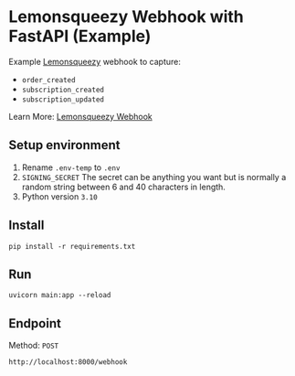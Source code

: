 # Lemonsqueezy Webhook with FastAPI (Example)

Example [Lemonsqueezy](lemonsqueezy.com) webhook to capture:
- `order_created`
- `subscription_created`
- `subscription_updated`

Learn More: [Lemonsqueezy Webhook](https://docs.lemonsqueezy.com/api/webhooks)

## Setup environment

1. Rename `.env-temp` to `.env`
2. `SIGNING_SECRET` The secret can be anything you want but is normally a random string between 6 and 40 characters in length.
3. Python version `3.10`


## Install
`pip install -r requirements.txt`

## Run

`uvicorn main:app --reload`

## Endpoint

Method: `POST`

```bash
http://localhost:8000/webhook
```
